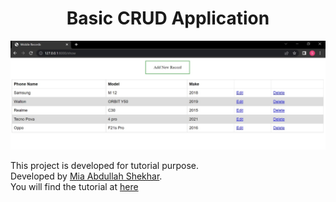 <h1 align="center"> Basic CRUD Application</h1>
<p align="center">
  <a href="#" target="_blank">
    <img alt="Django CRUD" src="res/Cover.jpg">
  </a>
</p>
<p>
  This project is developed for tutorial purpose.</br>
  Developed by  <a href="https://www.linkedin.com/in/mia-abdullah-shekhar-3baa8826/">Mia Abdullah Shekhar</a>.
<br>
You will find the tutorial at <a href="https://medium.com/@shekharabdullah/django-crud-21b6e34ae904">here</a>
</p>